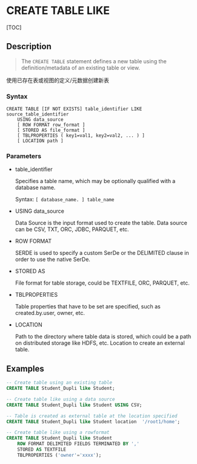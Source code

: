 # CREATE TABLE LIKE

[TOC]

## Description

> The `CREATE TABLE` statement defines a new table using the definition/metadata of an existing table or view.

使用已存在表或视图的定义/元数据创建新表

### Syntax

	CREATE TABLE [IF NOT EXISTS] table_identifier LIKE source_table_identifier
    	USING data_source
    	[ ROW FORMAT row_format ]
    	[ STORED AS file_format ]
    	[ TBLPROPERTIES ( key1=val1, key2=val2, ... ) ]
    	[ LOCATION path ]

### Parameters

- table_identifier

	Specifies a table name, which may be optionally qualified with a database name.
	
	Syntax: `[ database_name. ] table_name`

- USING data_source

	Data Source is the input format used to create the table. Data source can be CSV, TXT, ORC, JDBC, PARQUET, etc.

- ROW FORMAT

	SERDE is used to specify a custom SerDe or the DELIMITED clause in order to use the native SerDe.

- STORED AS

	File format for table storage, could be TEXTFILE, ORC, PARQUET, etc.

- TBLPROPERTIES

	Table properties that have to be set are specified, such as created.by.user, owner, etc.

- LOCATION

	Path to the directory where table data is stored, which could be a path on distributed storage like HDFS, etc. Location to create an external table.

## Examples

```sql
-- Create table using an existing table
CREATE TABLE Student_Dupli like Student;

-- Create table like using a data source
CREATE TABLE Student_Dupli like Student USING CSV;

-- Table is created as external table at the location specified
CREATE TABLE Student_Dupli like Student location  '/root1/home';

-- Create table like using a rowformat
CREATE TABLE Student_Dupli like Student
    ROW FORMAT DELIMITED FIELDS TERMINATED BY ','
    STORED AS TEXTFILE
    TBLPROPERTIES ('owner'='xxxx');
```